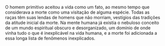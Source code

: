 ﻿O homem primitivo aceitou a vida como um fato, ao mesmo tempo que considerava a morte como uma visitação de alguma espécie. Todas as raças têm suas lendas de homens que não morriam, vestígios das tradições da atitude inicial da morte. Na mente humana já existia o nebuloso conceito de um mundo espiritual obscuro e desorganizado, um domínio de onde vinha tudo o que é inexplicável na vida humana, e a morte foi adicionada a essa longa lista de fenômenos inexplicados.